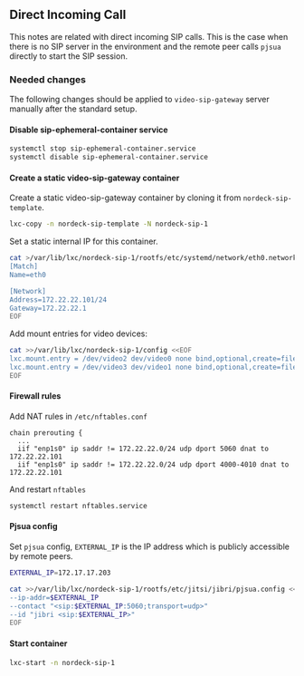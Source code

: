 ## Direct Incoming Call

This notes are related with direct incoming SIP calls. This is the case when
there is no SIP server in the environment and the remote peer calls `pjsua`
directly to start the SIP session.

### Needed changes

The following changes should be applied to `video-sip-gateway` server manually
after the standard setup.

#### Disable sip-ephemeral-container service

```bash
systemctl stop sip-ephemeral-container.service
systemctl disable sip-ephemeral-container.service
```

#### Create a static video-sip-gateway container

Create a static video-sip-gateway container by cloning it from
`nordeck-sip-template`.

```bash
lxc-copy -n nordeck-sip-template -N nordeck-sip-1
```

Set a static internal IP for this container.

```bash
cat >/var/lib/lxc/nordeck-sip-1/rootfs/etc/systemd/network/eth0.network <<EOF
[Match]
Name=eth0

[Network]
Address=172.22.22.101/24
Gateway=172.22.22.1
EOF
```

Add mount entries for video devices:

```bash
cat >>/var/lib/lxc/nordeck-sip-1/config <<EOF
lxc.mount.entry = /dev/video2 dev/video0 none bind,optional,create=file
lxc.mount.entry = /dev/video3 dev/video1 none bind,optional,create=file
EOF
```

#### Firewall rules

Add NAT rules in `/etc/nftables.conf`

```
chain prerouting {
  ...
  iif "enp1s0" ip saddr != 172.22.22.0/24 udp dport 5060 dnat to 172.22.22.101
  iif "enp1s0" ip saddr != 172.22.22.0/24 udp dport 4000-4010 dnat to 172.22.22.101
```

And restart `nftables`

```bash
systemctl restart nftables.service
```

#### Pjsua config

Set `pjsua` config, `EXTERNAL_IP` is the IP address which is publicly accessible
by remote peers.

```bash
EXTERNAL_IP=172.17.17.203

cat >>/var/lib/lxc/nordeck-sip-1/rootfs/etc/jitsi/jibri/pjsua.config <<EOF
--ip-addr=$EXTERNAL_IP
--contact "<sip:$EXTERNAL_IP:5060;transport=udp>"
--id "jibri <sip:$EXTERNAL_IP>"
EOF
```

#### Start container

```bash
lxc-start -n nordeck-sip-1
```
